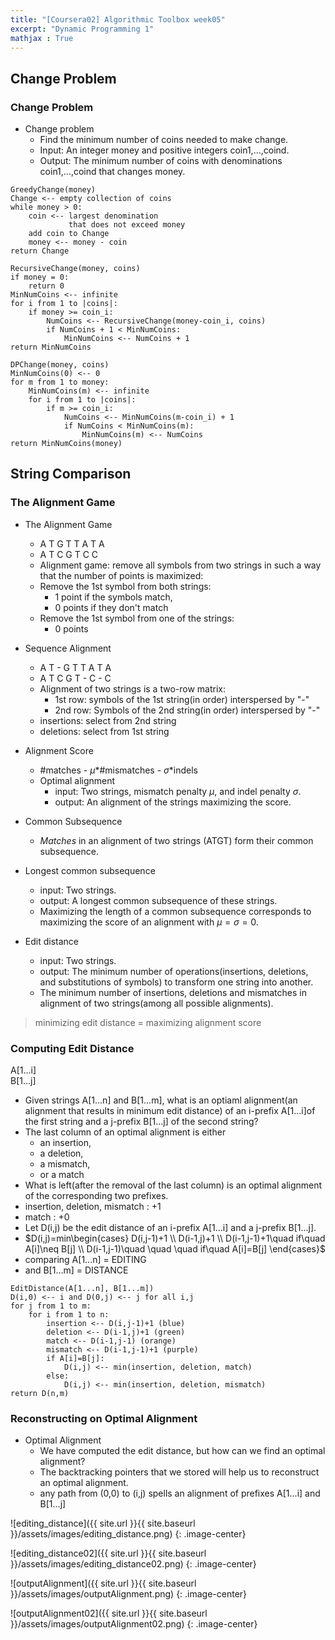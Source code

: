```yaml
---
title: "[Coursera02] Algorithmic Toolbox week05" 
excerpt: "Dynamic Programming 1"
mathjax : True
---
```

## Change Problem
### Change Problem

- Change problem
    + Find the minimum number of coins needed to make change.
    + Input: An integer money and positive integers coin1,...,coind.
    + Output: The minimum number of coins with denominations coin1,...,coind that changes money.

```
GreedyChange(money)
Change <-- empty collection of coins
while money > 0:
    coin <-- largest denomination
             that does not exceed money
    add coin to Change
    money <-- money - coin
return Change 
```

```
RecursiveChange(money, coins)
if money = 0:
    return 0
MinNumCoins <-- infinite
for i from 1 to |coins|:
    if money >= coin_i:
        NumCoins <-- RecursiveChange(money-coin_i, coins)
        if NumCoins + 1 < MinNumCoins:
            MinNumCoins <-- NumCoins + 1
return MinNumCoins
```

```
DPChange(money, coins)
MinNumCoins(0) <-- 0
for m from 1 to money:
    MinNumCoins(m) <-- infinite
    for i from 1 to |coins|:
        if m >= coin_i:
            NumCoins <-- MinNumCoins(m-coin_i) + 1
            if NumCoins < MinNumCoins(m):
                MinNumCoins(m) <-- NumCoins
return MinNumCoins(money)
```

## String Comparison
### The Alignment Game
- The Alignment Game
    + A T G T T A T A
    + A T C G T C C
    + Alignment game: remove all symbols from two strings in such a way that the number of points is maximized:
    + Remove the 1st symbol from both strings:
        * 1 point if the symbols match,
        * 0 points if they don't match
    + Remove the 1st symbol from one of the strings:
        * 0 points

- Sequence Alignment
    + A T - G T T A T A
    + A T C G T - C - C
    + Alignment of two strings is a two-row matrix:
        * 1st row: symbols of the 1st string(in order) interspersed by "-"
        * 2nd row: Symbols of the 2nd string(in order) interspersed by "-"
    + insertions: select from 2nd string
    + deletions: select from 1st string

- Alignment Score
    + #matches - $\mu$\*#mismatches - $\sigma$\*indels
    + Optimal alignment
        * input: Two strings, mismatch penalty $\mu$, and indel penalty $\sigma$.
        * output: An alignment of the strings maximizing the score.

- Common Subsequence
    + *Matches* in an alignment of two strings (ATGT) form their common subsequence. 

- Longest common subsequence
    + input: Two strings.
    + output: A longest common subsequence of these strings.
    + Maximizing the length of a common subsequence corresponds to maximizing the score of an alignment with $\mu = \sigma = 0$.

- Edit distance
    + input: Two strings.
    + output: The minimum number of operations(insertions, deletions, and substitutions of symbols) to transform one string into another.
    + The minimum number of insertions, deletions and mismatches in alignment of two strings(among all possible alignments).

> minimizing edit distance = maximizing alignment score

### Computing Edit Distance

A[1...i]  
B[1...j]  

- Given strings A[1...n] and B[1...m], what is an optiaml alignment(an alignment that results in minimum edit distance) of an i-prefix A[1...i]of the first string and a j-prefix B[1...j] of the second string?
- The last column of an optimal alignment is either 
    + an insertion,
    + a deletion,
    + a mismatch,
    + or a match
- What is left(after the removal of the last column) is an optimal alignment of the corresponding two prefixes.
- insertion, deletion, mismatch : +1
- match : +0
- Let D(i,j) be the edit distance of an i-prefix A[1...i] and a j-prefix B[1...j].
- $D(i,j)=min\begin{cases} D(i,j-1)+1 \\ D(i-1,j)+1 \\ D(i-1,j-1)+1\quad if\quad A[i]\neq B[j] \\ D(i-1,j-1)\quad \quad \quad if\quad A[i]=B[j] \end{cases}$
- comparing A[1...n] = EDITING
- and B[1...m] = DISTANCE

```
EditDistance(A[1...n], B[1...m])
D(i,0) <-- i and D(0,j) <-- j for all i,j
for j from 1 to m:
    for i from 1 to n:
        insertion <-- D(i,j-1)+1 (blue)
        deletion <-- D(i-1,j)+1 (green)
        match <-- D(i-1,j-1) (orange)
        mismatch <-- D(i-1,j-1)+1 (purple)
        if A[i]=B[j]:
            D(i,j) <-- min(insertion, deletion, match)
        else:
            D(i,j) <-- min(insertion, deletion, mismatch)
return D(n,m)
```

### Reconstructing on Optimal Alignment

- Optimal Alignment
    + We have computed the edit distance, but how can we find an optimal alignment?
    + The backtracking pointers that we stored will help us to reconstruct an optimal alignment.
    + any path from (0,0) to (i,j) spells an alignment of prefixes A[1...i] and B[1...j]

![editing_distance]({{ site.url }}{{ site.baseurl }}/assets/images/editing_distance.png)
{: .image-center}

![editing_distance02]({{ site.url }}{{ site.baseurl }}/assets/images/editing_distance02.png)
{: .image-center}

![outputAlignment]({{ site.url }}{{ site.baseurl }}/assets/images/outputAlignment.png)
{: .image-center}

![outputAlignment02]({{ site.url }}{{ site.baseurl }}/assets/images/outputAlignment02.png)
{: .image-center}




